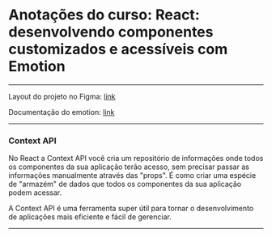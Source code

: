 # Anotações do curso: React: desenvolvendo componentes customizados e acessíveis com Emotion
---

Layout do projeto no Figma: [link](https://www.figma.com/file/DGIzbfXEi27oiKzI0nGMIV/Freelando-%7C-WebApp-com-React?type=design&node-id=244-8309&mode=design&t=wgm7xKhvAGvqu0yz-0)


Documentação do emotion: [link](https://emotion.sh/docs/flow#emotionstyled)

---

### Context API
No React a Context API você cria um repositório de informações onde todos os componentes da sua aplicação terão acesso, sem precisar passar as informações manualmente através das "props". É como criar uma espécie de "armazém" de dados que todos os componentes da sua aplicação podem acessar.

A Context API é uma ferramenta super útil para tornar o desenvolvimento de aplicações mais eficiente e fácil de gerenciar.

---
